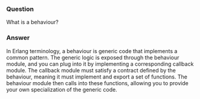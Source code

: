 ### Question
What is a behaviour?


### Answer
In Erlang terminology, a behaviour is generic code that implements a
common pattern. The generic logic is exposed through the behaviour
module, and you can plug into it by implementing a corresponding
callback module. The callback module must satisfy a contract defined by
the behaviour, meaning it must implement and export a set of functions.
The behaviour module then calls into these functions, allowing you to
provide your own specialization of the generic code.


